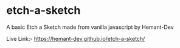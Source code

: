 # etch-a-sketch
A basic Etch a Sketch made from vanilla javascript by Hemant-Dev

Live Link:- https://hemant-dev.github.io/etch-a-sketch/
